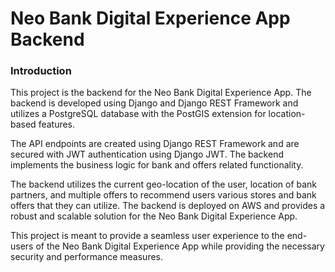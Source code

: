 # Neo Bank Digital Experience App Backend


### Introduction


This project is the backend for the Neo Bank Digital Experience App. The backend is developed using Django and Django REST Framework and utilizes a PostgreSQL database with the PostGIS extension for location-based features.

The API endpoints are created using Django REST Framework and are secured with JWT authentication using Django JWT. The backend implements the business logic for bank and offers related functionality.

The backend utilizes the current geo-location of the user, location of bank partners, and multiple offers to recommend users various stores and bank offers that they can utilize. The backend is deployed on AWS and provides a robust and scalable solution for the Neo Bank Digital Experience App.

This project is meant to provide a seamless user experience to the end-users of the Neo Bank Digital Experience App while providing the necessary security and performance measures.